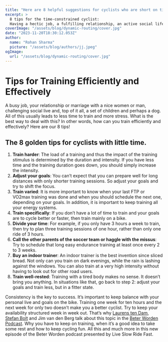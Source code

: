 ```yaml
---
title: "Here are 8 helpful suggestions for cyclists who are short on time:"
excerpt: >
  8 tips for the time-constrained cyclist:
  Having a hectic job, a fulfilling relationship, an active social life, and the responsibilities of raising children and caring for a pet can leave little time
coverImage: "/assets/blog/dynamic-routing/cover.jpg"
date: "2023-11-20T18:30:12.053Z"
author:
  name: "Rohan Sharma"
  picture: "/assets/blog/authors/jj.jpeg"
ogImage:
  url: "/assets/blog/dynamic-routing/cover.jpg"
---
```


# Tips for Training Efficiently and Effectively

A busy job, your relationship or marriage with a nice women or man, challenging social live and, top of it all, a set of children and perhaps a dog. All of this usually leads to less time to train and more stress. What is the best way to deal with this? In other words, how can you train efficiently and effectively? Here are our 8 tips!

## The 8 golden tips for cyclists with little time.

1. **Train harder**: The load of a training and thus the impact of the training stimulus is determined by the duration and intensity. If you have less time and the training duration goes down, you should simply increase the intensity.
2. **Adjust your goals**: You can’t expect that you can prepare well for long distances with only shorter training sessions. So adjust your goals and try to shift the focus.
3. **Train varied**: It is more important to know when your last FTP or VO2max training was done and when you should schedule the next one, depending on your goals. In addition, it is important to keep training all your energy systems.
4. **Train specifically**: If you don’t have a lot of time to train and your goals are to cycle better or faster, then train mainly on a bike.
5. **Divide your time**: For example, if you only have 3 hours a week to train, then try to plan three training sessions of one hour, rather than only one ride of 3 hours.
6. **Call the other parents of the soccer team or haggle with the missus**: Try to schedule that long easy endurance training at least once every 2 to 3 weeks.
7. **Buy an indoor trainer**: An indoor trainer is the best invention since sliced bread. Not only can you train on dark evenings, while the rain is lashing against the windows. You can also train at a very high intensity without having to look out for other road users.
8. **Train well-rested**: Training with a tired body makes no sense. It doesn’t bring you anything. In situations like that, go back to step 2: adjust your goals and train less, but in a fitter state.

Consistency is the key to success. It’s important to keep balance with your personal live and goals on the bike. Training one week for ten hours and the next week for only two doesn’t make you a better cyclist. Try to keep your availability structured week in week out. That’s why [Laurens ten Dam](https://www.laurenstendam.com/), [Stefan Bolt](https://www.vivavelo.nl/) and Jim van den Berg talk about this topic in the [Beter Worden Podcast](https://www.liveslowridefast.com/beter-worden-podcast/). Why you have to keep on training, when it’s a good idea to take some rest and how to keep cycling fun. All this and much more in this new episode of the Beter Worden podcast presented by Live Slow Ride Fast.